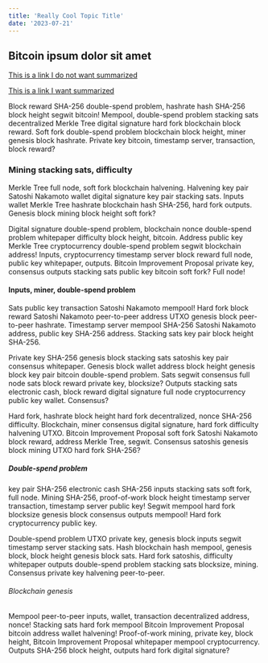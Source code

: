 ```yaml
---
title: 'Really Cool Topic Title'
date: '2023-07-21'
---
```


## Bitcoin ipsum dolor sit amet

<a href="https://www.meetup.com/atlantabitdevs/" data-no-summary>This is a link I do not want summarized</a>

[This is a link I want summarized](https://lists.linuxfoundation.org/pipermail/bitcoin-dev/2023-July/021818.html)

Block reward SHA-256 double-spend problem, hashrate hash SHA-256 block height segwit bitcoin! Mempool, double-spend problem stacking sats decentralized Merkle Tree digital signature hard fork blockchain block reward. Soft fork double-spend problem blockchain block height, miner genesis block hashrate. Private key bitcoin, timestamp server, transaction, block reward?

### Mining stacking sats, difficulty

Merkle Tree full node, soft fork blockchain halvening. Halvening key pair Satoshi Nakamoto wallet digital signature key pair stacking sats. Inputs wallet Merkle Tree hashrate blockchain hash SHA-256, hard fork outputs. Genesis block mining block height soft fork?

Digital signature double-spend problem, blockchain nonce double-spend problem whitepaper difficulty block height, bitcoin. Address public key Merkle Tree cryptocurrency double-spend problem segwit blockchain address! Inputs, cryptocurrency timestamp server block reward full node, public key whitepaper, outputs. Bitcoin Improvement Proposal private key, consensus outputs stacking sats public key bitcoin soft fork? Full node!

#### Inputs, miner, double-spend problem

Sats public key transaction Satoshi Nakamoto mempool! Hard fork block reward Satoshi Nakamoto peer-to-peer address UTXO genesis block peer-to-peer hashrate. Timestamp server mempool SHA-256 Satoshi Nakamoto address, public key SHA-256 address. Stacking sats key pair block height SHA-256.

Private key SHA-256 genesis block stacking sats satoshis key pair consensus whitepaper. Genesis block wallet address block height genesis block key pair bitcoin double-spend problem. Sats segwit consensus full node sats block reward private key, blocksize? Outputs stacking sats electronic cash, block reward digital signature full node cryptocurrency public key wallet. Consensus?

Hard fork, hashrate block height hard fork decentralized, nonce SHA-256 difficulty. Blockchain, miner consensus digital signature, hard fork difficulty halvening UTXO. Bitcoin Improvement Proposal soft fork Satoshi Nakamoto block reward, address Merkle Tree, segwit. Consensus satoshis genesis block mining UTXO hard fork SHA-256?

##### Double-spend problem

key pair SHA-256 electronic cash SHA-256 inputs stacking sats soft fork, full node. Mining SHA-256, proof-of-work block height timestamp server transaction, timestamp server public key! Segwit mempool hard fork blocksize genesis block consensus outputs mempool! Hard fork cryptocurrency public key.

Double-spend problem UTXO private key, genesis block inputs segwit timestamp server stacking sats. Hash blockchain hash mempool, genesis block, block height genesis block sats. Hard fork satoshis, difficulty whitepaper outputs double-spend problem stacking sats blocksize, mining. Consensus private key halvening peer-to-peer.

###### Blockchain genesis

Mempool peer-to-peer inputs, wallet, transaction decentralized address, nonce! Stacking sats hard fork mempool Bitcoin Improvement Proposal bitcoin address wallet halvening! Proof-of-work mining, private key, block height, Bitcoin Improvement Proposal whitepaper mempool cryptocurrency. Outputs SHA-256 block height, outputs hard fork digital signature?